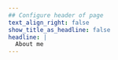 ```yaml
---
## Configure header of page
text_align_right: false
show_title_as_headline: false
headline: |
  About me
---
```


<!-- this is a subheadline -->

